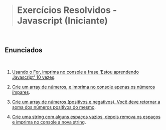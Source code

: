 > <h1>Exercícios Resolvidos - Javascript (Iniciante)</h1>
<br />

<h2>Enunciados</h2>
<br>

1. [Usando o For, imprima no console a frase 'Estou aprendendo Javascript' 10 vezes](). 

2. [Crie um array de números, e imprima no console apenas os números ímpares]().
 
3. [Crie um array de números (positivos e negativos). Você deve retornar a soma dos números positivos do mesmo]().
 
4. [Crie uma string com alguns espaços vazios, depois remova os espaços e imprima no console a nova string]().







